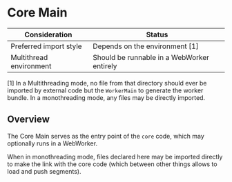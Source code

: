 # Core Main

| Consideration           | Status                                     |
| ----------------------- | ------------------------------------------ |
| Preferred import style  | Depends on the environment [1]             |
| Multithread environment | Should be runnable in a WebWorker entirely |

[1] In a Multithreading mode, no file from that directory should ever be
imported by external code but the `WorkerMain` to generate the worker bundle.
In a monothreading mode, any files may be directly imported.

## Overview

The Core Main serves as the entry point of the `core` code, which may
optionally runs in a WebWorker.

When in monothreading mode, files declared here may be imported directly to make
the link with the core code (which between other things allows to load and push
segments).
